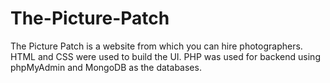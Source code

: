 # The-Picture-Patch
The Picture Patch is a website from which you can hire photographers.
HTML and CSS were used to build the UI.
PHP was used for backend using phpMyAdmin and MongoDB as the databases.
